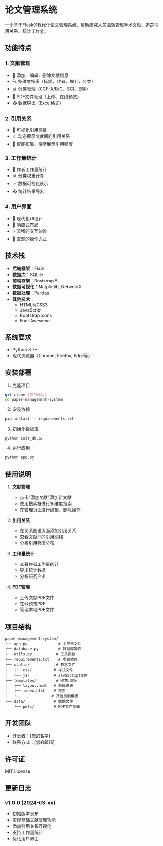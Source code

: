 # 论文管理系统

一个基于Flask的现代化论文管理系统，帮助研究人员高效管理学术文献、追踪引用关系、统计工作量。

## 功能特点

### 1. 文献管理
- 📝 添加、编辑、删除文献信息
- 🔍 多维度搜索（标题、作者、期刊、分类）
- 📊 分类管理（CCF-A/B/C、SCI、EI等）
- 📑 PDF文件管理（上传、在线预览）
- 📤 数据导出（Excel格式）

### 2. 引用关系
- 🔗 可视化引用网络
- 📈 动态展示文献间的引用关系
- 🎨 智能布局，清晰展示引用强度

### 3. 工作量统计
- 👥 作者工作量统计
- 📊 分类权重计算
- 📈 数据可视化展示
- 📤 统计结果导出

### 4. 用户界面
- 🎨 现代化UI设计
- 📱 响应式布局
- ⚡ 流畅的交互体验
- 🎯 直观的操作方式

## 技术栈

- **后端框架**：Flask
- **数据库**：SQLite
- **前端框架**：Bootstrap 5
- **数据可视化**：Matplotlib, NetworkX
- **数据处理**：Pandas
- **其他技术**：
  - HTML5/CSS3
  - JavaScript
  - Bootstrap Icons
  - Font Awesome

## 系统要求

- Python 3.7+
- 现代浏览器（Chrome, Firefox, Edge等）

## 安装部署

1. 克隆项目
```bash
git clone [项目地址]
cd paper-management-system
```

2. 安装依赖
```bash
pip install -r requirements.txt
```

3. 初始化数据库
```bash
python init_db.py
```

4. 运行应用
```bash
python app.py
```

## 使用说明

1. **文献管理**
   - 点击"添加文献"添加新文献
   - 使用搜索框进行多维度搜索
   - 在管理页面进行编辑、删除操作

2. **引用关系**
   - 在关系图谱页面添加引用关系
   - 查看文献间的引用网络
   - 分析引用强度分布

3. **工作量统计**
   - 查看作者工作量统计
   - 导出统计数据
   - 分析研究产出

4. **PDF管理**
   - 上传文献PDF文件
   - 在线预览PDF
   - 管理本地PDF文件

## 项目结构

```
paper-management-system/
├── app.py              # 主应用文件
├── database.py         # 数据库操作
├── utils.py           # 工具函数
├── requirements.txt    # 项目依赖
├── static/            # 静态文件
│   ├── css/          # 样式文件
│   └── js/           # JavaScript文件
├── templates/         # HTML模板
│   ├── layout.html   # 基础模板
│   ├── index.html    # 首页
│   └── ...          # 其他页面模板
└── data/             # 数据文件
    └── pdfs/         # PDF文件存储
```

## 开发团队

- 开发者：[您的名字]
- 联系方式：[您的邮箱]

## 许可证

MIT License

## 更新日志

### v1.0.0 (2024-03-xx)
- 初始版本发布
- 实现基础文献管理功能
- 添加引用关系可视化
- 支持工作量统计
- 优化用户界面